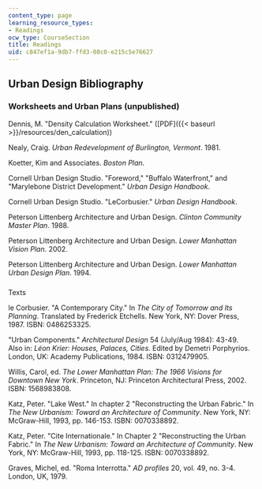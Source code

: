 ```yaml
---
content_type: page
learning_resource_types:
- Readings
ocw_type: CourseSection
title: Readings
uid: c847ef1a-9db7-ffd3-08c0-e215c5e76627
---
```


Urban Design Bibliography
-------------------------

### Worksheets and Urban Plans (unpublished)

Dennis, M. "Density Calculation Worksheet." ([PDF]({{< baseurl >}}/resources/den_calculation))

Nealy, Craig. _Urban Redevelopment of Burlington, Vermont_. 1981.

Koetter, Kim and Associates. _Boston Plan_.

Cornell Urban Design Studio. "Foreword," "Buffalo Waterfront," and "Marylebone District Development." _Urban Design Handbook_.

Cornell Urban Design Studio. "LeCorbusier." _Urban Design Handbook_.

Peterson Littenberg Architecture and Urban Design. _Clinton Community Master Plan_. 1988.

Peterson Littenberg Architecture and Urban Design. _Lower Manhattan Vision Plan_. 2002.

Peterson Littenberg Architecture and Urban Design. _Lower Manhattan Urban Design Plan_. 1994.

###   
Texts

le Corbusier. "A Contemporary City." In _The City of Tomorrow and Its Planning_. Translated by Frederick Etchells. New York, NY: Dover Press, 1987. ISBN: 0486253325.

"Urban Components." _Architectural Design_ 54 (July/Aug 1984): 43-49.  
Also in: _Léon Krier: Houses, Palaces, Cities._ Edited by Demetri Porphyrios. London, UK: Academy Publications, 1984. ISBN: 0312479905.

Willis, Carol, ed. _The Lower Manhattan Plan: The 1966 Visions for Downtown New York_. Princeton, NJ: Princeton Architectural Press, 2002. ISBN: 1568983808.

Katz, Peter. "Lake West." In chapter 2 "Reconstructing the Urban Fabric." In _The New Urbanism: Toward an Architecture of Community_. New York, NY: McGraw-Hill, 1993, pp. 146-153. ISBN: 0070338892.

Katz, Peter. "Cite Internationale." In Chapter 2 "Reconstructing the Urban Fabric." In _The New Urbanism: Toward an Architecture of Community_. New York, NY: McGraw-Hill, 1993, pp. 118-125. ISBN: 0070338892.

Graves, Michel, ed. "Roma Interrotta." _AD profiles_ 20, vol. 49, no. 3-4. London, UK, 1979.